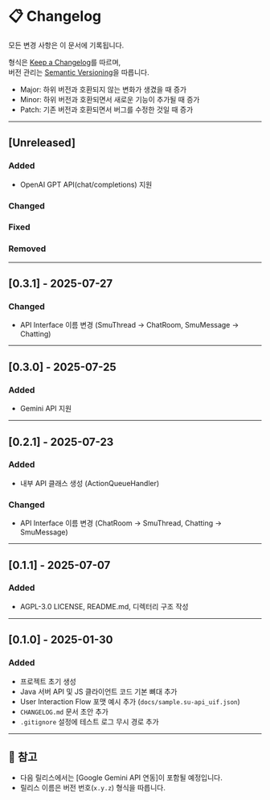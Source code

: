 # 📋 Changelog

모든 변경 사항은 이 문서에 기록됩니다.

형식은 [Keep a Changelog](https://keepachangelog.com/en/1.0.0/)를 따르며,  
버전 관리는 [Semantic Versioning](https://semver.org/lang/ko/)을 따릅니다.
  - Major: 하위 버전과 호환되지 않는 변화가 생겼을 때 증가
  - Minor: 하위 버전과 호환되면서 새로운 기능이 추가될 때 증가
  - Patch: 기존 버전과 호환되면서 버그를 수정한 것일 때 증가
  
---

## [Unreleased]

### Added
- OpenAI GPT API(chat/completions) 지원

### Changed

### Fixed

### Removed

---
## [0.3.1] - 2025-07-27

### Changed
- API Interface 이름 변경 (SmuThread -> ChatRoom, SmuMessage -> Chatting)

---
## [0.3.0] - 2025-07-25

### Added
- Gemini API 지원

---
## [0.2.1] - 2025-07-23

### Added
- 내부 API 클래스 생성 (ActionQueueHandler)

### Changed
- API Interface 이름 변경 (ChatRoom -> SmuThread, Chatting -> SmuMessage) 

---
## [0.1.1] - 2025-07-07

### Added
- AGPL-3.0 LICENSE, README.md, 디렉터리 구조 작성

---
## [0.1.0] - 2025-01-30

### Added
- 프로젝트 초기 생성
- Java 서버 API 및 JS 클라이언트 코드 기본 뼈대 추가
- User Interaction Flow 포맷 예시 추가 (`docs/sample.su-api_uif.json`)
- `CHANGELOG.md` 문서 초안 추가
- `.gitignore` 설정에 테스트 로그 무시 경로 추가

---

## 📌 참고

- 다음 릴리스에서는 [Google Gemini API 연동]이 포함될 예정입니다.
- 릴리스 이름은 버전 번호(`x.y.z`) 형식을 따릅니다.
